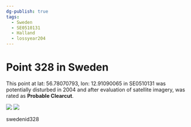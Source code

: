 ```yaml
---
dg-publish: true
tags:
  - Sweden
  - SE0510131
  - Halland
  - lossyear204
---
```


# Point 328 in Sweden

This point at lat: 56.78070793, lon: 12.91090065 in SE0510131 was potentially disturbed in 2004 and after evaluation of satellite imagery, was rated as **Probable Clearcut**.

<div class='juxtapose' data-showcredits='false'>
<img src='https://baserow-backend-production20240528124524339000000001.s3.amazonaws.com/user_files/2F3Q4CceU1hpumiWf2yFqnDyXVvl5avN_07dd5a31ec642c6cce7db8a18d065d16645f7e26c32f360abda5e27f7152aa01.png' data-label='October 2002' />
<img src='https://baserow-backend-production20240528124524339000000001.s3.amazonaws.com/user_files/ssNyYlXNIGyGmB2SBI9jwDYHnJsxuOGs_83288f0b9dee403e40fd091d6a040b0ae601be67c63cfb1202d1e6f91be91c5a.png' data-label='August 2015' />
</div>

swedenid328